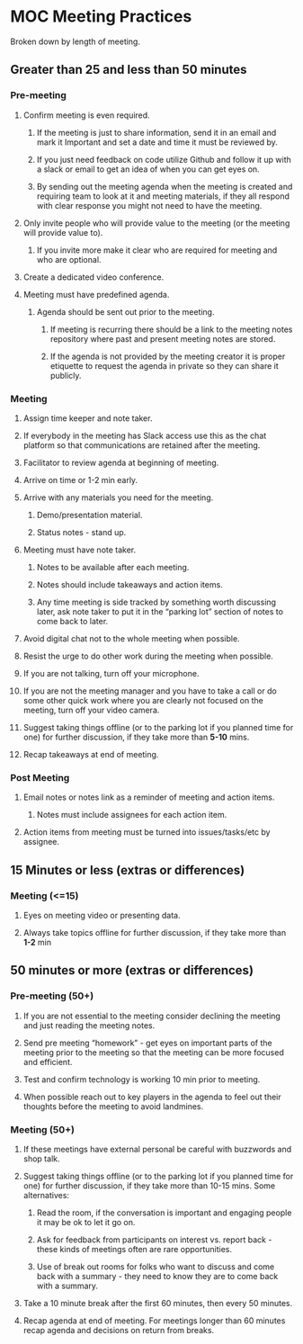# MOC Meeting Practices

Broken down by length of meeting.

## Greater than 25 and less than 50 minutes

### Pre-meeting

1. Confirm meeting is even required.

    1. If the meeting is just to share information, send it in an email and
    mark it Important and set a date and time it must be reviewed by.

    1. If you just need feedback on code utilize Github and follow it up
    with a slack or email to get an idea of when you can get eyes on.

    1. By sending out the meeting agenda when the meeting is created and
    requiring team to look at it and meeting materials, if they all respond
    with clear response you might not need to have the meeting.

1. Only invite people who will provide value to the meeting
(or the meeting will provide value to).

    1. If you invite more make it clear who are required for meeting and who
    are optional.

1. Create a dedicated video conference.

1. Meeting must have predefined agenda.

    1. Agenda should be sent out prior to the meeting.

       1. If meeting is recurring there should be a link to the meeting notes
       repository where past and present meeting notes are stored.

       1. If the agenda is not provided by the meeting creator it is proper
       etiquette to request the agenda in private so they can share it
       publicly.

### Meeting

1. Assign time keeper and note taker.

1. If everybody in the meeting has Slack access use this as the chat platform
so that communications are retained after the meeting.

1. Facilitator to review agenda at beginning of meeting.

1. Arrive on time or 1-2 min early.

1. Arrive with any materials you need for the meeting.

    1. Demo/presentation material.

    1. Status notes - stand up.

1. Meeting must have note taker.

    1. Notes to be available after each meeting.

    1. Notes should include takeaways and action items.

    1. Any time meeting is side tracked by something worth discussing later,
    ask note taker to put it in the “parking lot” section of notes to come
    back to later.

1. Avoid digital chat not to the whole meeting when possible.

1. Resist the urge to do other work during the meeting when possible.

1. If you are not talking, turn off your microphone.

1. If you are not the meeting manager and you have to take a call or do some
other quick work where you are clearly not focused on the meeting, turn off
your video camera.

1. Suggest taking things offline (or to the parking lot if you planned time
for one) for further discussion, if they take more than **5-10** mins.

1. Recap takeaways at end of meeting.

### Post Meeting

1. Email notes or notes link as a reminder of meeting and action items.

    1. Notes must include assignees for each action item.

1. Action items from meeting must be turned into issues/tasks/etc by assignee.

## 15 Minutes or less (extras or differences)

### Meeting (<=15)

1. Eyes on meeting video or presenting data.

1. Always take topics offline for further discussion, if they take more
than **1-2** min

## 50 minutes or more (extras or differences)

### Pre-meeting (50+)

1. If you are not essential to the meeting consider declining the meeting and
just reading the meeting notes.

1. Send pre meeting “homework” - get eyes on important parts of the meeting
prior to the meeting so that the meeting can be more focused and efficient.

1. Test and confirm technology is working 10 min prior to meeting.

1. When possible reach out to key players in the agenda to feel out their
thoughts before the meeting to avoid landmines.

### Meeting (50+)

1. If these meetings have external personal be careful with buzzwords and
shop talk.

1. Suggest taking things offline (or to the parking lot if you planned time
for one) for further discussion, if they take more than 10-15 mins.
Some alternatives:

    1. Read the room, if the conversation is important and engaging people it
    may be ok to let it go on.

    1. Ask for feedback from participants on interest vs. report back - these
    kinds of meetings often are rare opportunities.

    1. Use of break out rooms for folks who want to discuss and come back with
    a summary - they need to know they are to come back with a summary.

1. Take a 10 minute break after the first 60 minutes, then every 50 minutes.

1. Recap agenda at end of meeting.   For meetings longer than 60  minutes
recap agenda and decisions on return from breaks.
